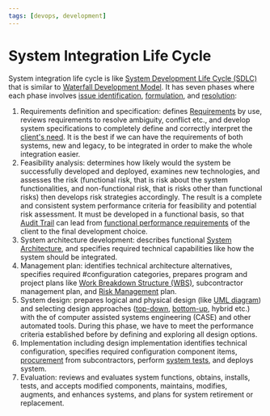 ```yaml
---
tags: [devops, development]
---
```


# System Integration Life Cycle

System integration life cycle is like [System Development Life Cycle (SDLC)](202303251030.md)
that is similar to [Waterfall Development Model](202304091717.md). It has seven
phases where each phase involves [issue identification](202305011153.md),
[formulation](202305011157.md), and [resolution](202305011201.md):
1. Requirements definition and specification: defines
   [Requirements](202303251303.md) by use, reviews requirements to resolve
   ambiguity, conflict etc., and develop system specifications to completely
   define and correctly interpret the [client's need](202303251328.md). It is
   the best if we can have the requirements of both systems, new and legacy, to
   be integrated in order to make the whole integration easier.
2. Feasibility analysis: determines how likely would the system be successfully
   developed and deployed, examines new technologies, and assesses the risk
   (functional risk, that is risk about the system functionalities, and
   non-functional risk, that is risks other than functional risks) then develops
   risk strategies accordingly. The result is a complete and consistent system
   performance criteria for feasibility and potential risk assessment. It must
   be developed in a functional basis, so that [Audit Trail](202304302032.md)
   can lead from [functional performance requirements](202303251345.md) of the
   client to the final development choice.
3. System architecture development: describes functional [System Architecture](202303242154.md),
   and specifies required technical capabilities like how the system should be
   integrated.
4. Management plan: identifies technical architecture alternatives, specifies
   required #configuration categories, prepares program and project plans like
   [Work Breakdown Structure (WBS)](202303251021.md), subcontractor management
   plan, and [Risk Management](202305142158.md) plan.
5. System design: prepares logical and physical design (like [UML diagram](202304011211.md))
   and selecting design approaches ([top-down](202305011207.md),
   [bottom-up](202305011208.md), hybrid etc.) with the of computer assisted
   systems engineering (CASE) and other automated tools. During this phase, we
   have to meet the performance criteria established before by defining and
   exploring all design options.
6. Implementation including design implementation identifies technical
   configuration, specifies required configuration component items,
   [procurement](202304161643.md) from subcontractors, perform [system
   tests](202206201330.md), and deploys system.
7. Evaluation: reviews and evaluates system functions, obtains, installs, tests,
   and accepts modified components, maintains, modifies, augments, and enhances
   systems, and plans for system retirement or replacement.
